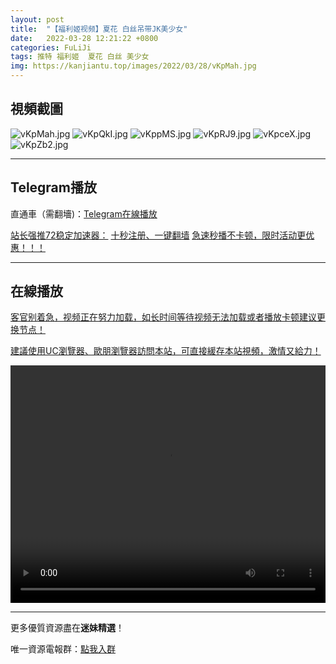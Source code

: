 ```yaml
---
layout: post
title:  "【福利姬视频】夏花 白丝吊带JK美少女"
date:   2022-03-28 12:21:22 +0800
categories: FuLiJi
tags: 推特 福利姬  夏花 白丝 美少女
img: https://kanjiantu.top/images/2022/03/28/vKpMah.jpg
---
```



## 視頻截圖

![vKpMah.jpg](https://kanjiantu.top/images/2022/03/28/vKpMah.jpg)
![vKpQkI.jpg](https://kanjiantu.top/images/2022/03/28/vKpQkI.jpg)
![vKppMS.jpg](https://kanjiantu.top/images/2022/03/28/vKppMS.jpg)
![vKpRJ9.jpg](https://kanjiantu.top/images/2022/03/28/vKpRJ9.jpg)
![vKpceX.jpg](https://kanjiantu.top/images/2022/03/28/vKpceX.jpg)
![vKpZb2.jpg](https://kanjiantu.top/images/2022/03/28/vKpZb2.jpg)

* * *
## Telegram播放

直通車（需翻墻)：[Telegram在線播放](https://t.me/mimeijingxuan/376)

<u>站长强推72稳定加速器：</u> [十秒注册、一键翻墙](https://www.mimei.blog/skip/vpn.html)
<u>急速秒播不卡顿，限时活动更优惠！！！</u>
* * *
## 在線播放
<u>客官别着急，视频正在努力加载，如长时间等待视频无法加载或者播放卡顿建议更换节点！</u>

<u>建議使用UC瀏覽器、歐朋瀏覽器訪問本站，可直接緩存本站視頻，激情又給力！</u>
<center><video src="https://cdn.publer.io/uploads/videos/6246ad34db279731bbdea78d/d2737e2bfe22536a2b41f2dfb867db88.mp4" width="100%" height="380px" controls="controls"></video></center>


* * *
更多優質資源盡在**迷妹精選**！

唯一資源電報群：[點我入群](https://t.me/mimeijingxuan)


